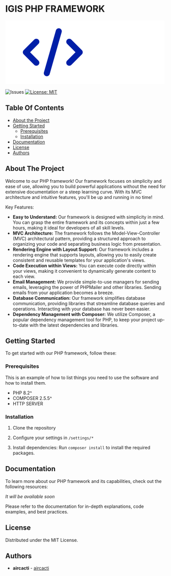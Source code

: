 # IGIS PHP FRAMEWORK

![Framework Logo](https://github.com/aircacti/igis/blob/master/public/resources/imgs/igis_logo.png?raw=true)

![Issues](https://img.shields.io/github/issues/aircacti/igis) [![License: MIT](https://img.shields.io/badge/License-MIT-yellow.svg)](https://opensource.org/licenses/MIT) 

## Table Of Contents

* [About the Project](#about-the-project)
* [Getting Started](#getting-started)
  * [Prerequisites](#prerequisites)
  * [Installation](#installation)
* [Documentation](#documentation)
* [License](#license)
* [Authors](#authors)


## About The Project


Welcome to our PHP framework! Our framework focuses on simplicity and ease of use, allowing you to build powerful applications without the need for extensive documentation or a steep learning curve. With its MVC architecture and intuitive features, you'll be up and running in no time!

Key Features:

- **Easy to Understand:** Our framework is designed with simplicity in mind. You can grasp the entire framework and its concepts within just a few hours, making it ideal for developers of all skill levels.
- **MVC Architecture:** The framework follows the Model-View-Controller (MVC) architectural pattern, providing a structured approach to organizing your code and separating business logic from presentation.
- **Rendering Engine with Layout Support:** Our framework includes a rendering engine that supports layouts, allowing you to easily create consistent and reusable templates for your application's views.
- **Code Execution within Views:** You can execute code directly within your views, making it convenient to dynamically generate content to each view.
- **Email Management:** We provide simple-to-use managers for sending emails, leveraging the power of PHPMailer and other libraries. Sending emails from your application becomes a breeze.
- **Database Communication:** Our framework simplifies database communication, providing libraries that streamline database queries and operations. Interacting with your database has never been easier.
- **Dependency Management with Composer:** We utilize Composer, a popular dependency management tool for PHP, to keep your project up-to-date with the latest dependencies and libraries.

## Getting Started

To get started with our PHP framework, follow these:

### Prerequisites

This is an example of how to list things you need to use the software and how to install them.

* PHP 8.2^
* COMPOSER 2.5.5^
* HTTP SERVER

### Installation

1. Clone the repository

2. Configure your settings in `/settings/*`

3. Install dependencies: Run `composer install` to install the required packages.

## Documentation

To learn more about our PHP framework and its capabilities, check out the following resources:

_It will be available soon_

Please refer to the documentation for in-depth explanations, code examples, and best practices.


## License

Distributed under the MIT License.

## Authors

* **aircacti** - [aircacti](https://github.com/aircacti) 


